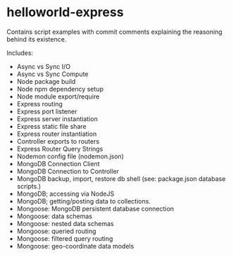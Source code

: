 # helloworld-express
Contains script examples with commit comments explaining the reasoning behind its existence.

Includes:
- Async vs Sync I/O
- Async vs Sync Compute
- Node package build
- Node npm dependency setup
- Node module export/require
- Express routing
- Express port listener
- Express server instantiation
- Express static file share
- Express router instantiation
- Controller exports to routers
- Express Router Query Strings
- Nodemon config file (nodemon.json)
- MongoDB Connection Client
- MongoDB Connection to Controller
- MongoDB backup, import, restore db shell (see: package.json database scripts.)
- MongoDB; accessing via NodeJS
- MongoDB; getting/posting data to collections.
- Mongoose: MongoDB persistent database connection
- Mongoose: data schemas
- Mongoose: nested data schemas
- Mongoose: queried routing
- Mongoose: filtered query routing
- Mongoose: geo-coordinate data models